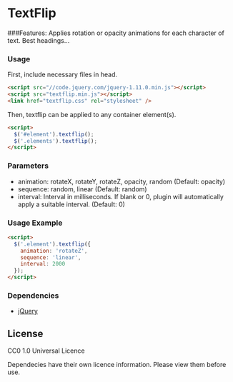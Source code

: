TextFlip
========

###Features:
Applies rotation or opacity animations for each character of text. Best headings...

### Usage
First, include necessary files in head.
```html
<script src="//code.jquery.com/jquery-1.11.0.min.js"></script>
<script src="textflip.min.js"></script>
<link href="textflip.css" rel="stylesheet" />
```

Then, textflip can be applied to any container element(s).
```html
<script>
  $('#element').textflip();
  $('.elements').textflip();
</script>
```

### Parameters
* animation: rotateX, rotateY, rotateZ, opacity, random (Default: opacity)
* sequence: random, linear (Default: random)
* interval: Interval in milliseconds. If blank or 0, plugin will automatically apply a suitable interval. (Default: 0)

### Usage Example
```html
<script>
  $('.element').textflip({
    animation: 'rotateZ',
    sequence: 'linear',
    interval: 2000
  });
</script>
```


### Dependencies
* [jQuery](http://jquery.com/)

License
------------
CC0 1.0 Universal Licence

Dependecies have their own licence information. Please view them before use.
